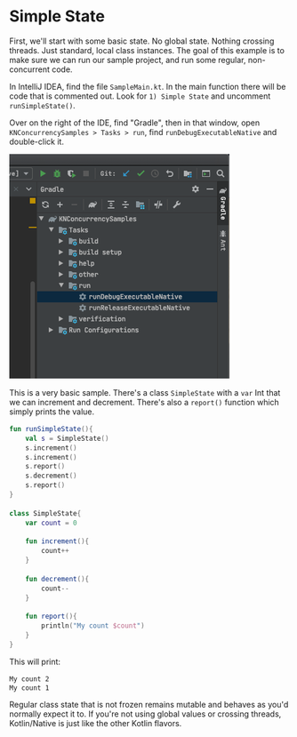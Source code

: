 # Simple State

First, we'll start with some basic state. No global state. Nothing crossing threads. Just standard, local class instances. The goal of this example is to make sure we can run our sample project, and run some regular, non-concurrent code.

In IntelliJ IDEA, find the file `SampleMain.kt`. In the main function there will be code that is commented out. Look for `1) Simple State` and uncomment `runSimpleState()`.

Over on the right of the IDE, find "Gradle", then in that window, open `KNConcurrencySamples > Tasks > run`, find `runDebugExecutableNative` and double-click it.

![Gradle run task](./assets/gradlerun.png)

This is a very basic sample. There's a class `SimpleState` with a `var` Int that we can increment and decrement. There's also a `report()` function which simply prints the value.

```kotlin
fun runSimpleState(){
    val s = SimpleState()
    s.increment()
    s.increment()
    s.report()
    s.decrement()
    s.report()
}

class SimpleState{
    var count = 0

    fun increment(){
        count++
    }

    fun decrement(){
        count--
    }

    fun report(){
        println("My count $count")
    }
}
```

This will print:

```
My count 2
My count 1
```

Regular class state that is not frozen remains mutable and behaves as you'd normally expect it to. If you're not using global values or crossing threads, Kotlin/Native is just like the other Kotlin flavors.
